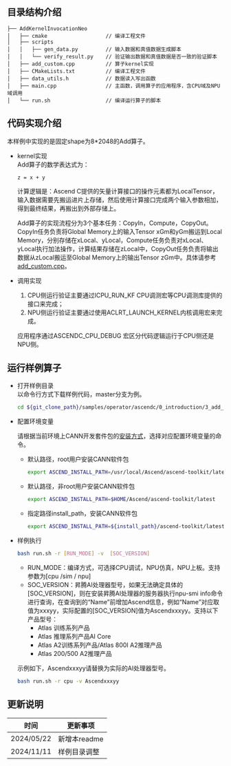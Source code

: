 ## 目录结构介绍
```
├── AddKernelInvocationNeo
│   ├── cmake                   // 编译工程文件
│   ├── scripts
│   │   ├── gen_data.py         // 输入数据和真值数据生成脚本
│   │   └── verify_result.py    // 验证输出数据和真值数据是否一致的验证脚本
│   ├── add_custom.cpp          // 算子kernel实现
│   ├── CMakeLists.txt          // 编译工程文件
│   ├── data_utils.h            // 数据读入写出函数
│   ├── main.cpp                // 主函数，调用算子的应用程序，含CPU域及NPU域调用
│   └── run.sh                  // 编译运行算子的脚本
```
## 代码实现介绍
本样例中实现的是固定shape为8*2048的Add算子。
- kernel实现  
  Add算子的数学表达式为：
  ```
  z = x + y
  ```
  计算逻辑是：Ascend C提供的矢量计算接口的操作元素都为LocalTensor，输入数据需要先搬运进片上存储，然后使用计算接口完成两个输入参数相加，得到最终结果，再搬出到外部存储上。

  Add算子的实现流程分为3个基本任务：CopyIn，Compute，CopyOut。CopyIn任务负责将Global Memory上的输入Tensor xGm和yGm搬运到Local Memory，分别存储在xLocal、yLocal，Compute任务负责对xLocal、yLocal执行加法操作，计算结果存储在zLocal中，CopyOut任务负责将输出数据从zLocal搬运至Global Memory上的输出Tensor zGm中。具体请参考[add_custom.cpp](./add_custom.cpp)。

- 调用实现
  1. CPU侧运行验证主要通过ICPU_RUN_KF CPU调测宏等CPU调测库提供的接口来完成；
  2. NPU侧运行验证主要通过使用ACLRT_LAUNCH_KERNEL内核调用宏来完成。

  应用程序通过ASCENDC_CPU_DEBUG 宏区分代码逻辑运行于CPU侧还是NPU侧。

## 运行样例算子
  - 打开样例目录   
    以命令行方式下载样例代码，master分支为例。
    ```bash
    cd ${git_clone_path}/samples/operator/ascendc/0_introduction/3_add_kernellaunch/AddKernelInvocationNeo
    ```
  - 配置环境变量

    请根据当前环境上CANN开发套件包的[安装方式](https://hiascend.com/document/redirect/CannCommunityInstSoftware)，选择对应配置环境变量的命令。
    - 默认路径，root用户安装CANN软件包
      ```bash
      export ASCEND_INSTALL_PATH=/usr/local/Ascend/ascend-toolkit/latest
      ```
    - 默认路径，非root用户安装CANN软件包
      ```bash
      export ASCEND_INSTALL_PATH=$HOME/Ascend/ascend-toolkit/latest
      ```
    - 指定路径install_path，安装CANN软件包
      ```bash
      export ASCEND_INSTALL_PATH=${install_path}/ascend-toolkit/latest
      ```



  - 样例执行

    ```bash
    bash run.sh -r [RUN_MODE] -v  [SOC_VERSION]
    ```
    - RUN_MODE：编译方式，可选择CPU调试，NPU仿真，NPU上板。支持参数为[cpu /sim / npu]
    - SOC_VERSION：昇腾AI处理器型号，如果无法确定具体的[SOC_VERSION]，则在安装昇腾AI处理器的服务器执行npu-smi info命令进行查询，在查询到的“Name”前增加Ascend信息，例如“Name”对应取值为xxxyy，实际配置的[SOC_VERSION]值为Ascendxxxyy。支持以下产品型号：
      - Atlas 训练系列产品
      - Atlas 推理系列产品AI Core
      - Atlas A2训练系列产品/Atlas 800I A2推理产品
      - Atlas 200/500 A2推理产品

    示例如下，Ascendxxxyy请替换为实际的AI处理器型号。
    ```bash
    bash run.sh -r cpu -v Ascendxxxyy
    ```
## 更新说明
| 时间       | 更新事项     |
| ---------- | ------------ |
| 2024/05/22 | 新增本readme |
| 2024/11/11 | 样例目录调整 |